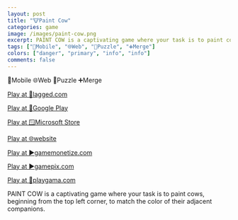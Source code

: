 ```yaml
---
layout: post
title: "🐮Paint Cow"
categories: game
image: /images/paint-cow.png
excerpt: PAINT COW is a captivating game where your task is to paint cows, beginning from the top left corner, to match the color of their adjacent companions.
tags: ["📱Mobile", "🌐Web", "🧩Puzzle", "➕Merge"]
colors: ["danger", "primary", "info", "info"]
comments: false
---
```


<span class="badge badge-danger">📱Mobile</span>
<span class="badge badge-primary">🌐Web</span>
<span class="badge badge-info">🧩Puzzle</span>
<span class="badge badge-info">➕Merge</span>

<a href="https://lagged.com/play/6236/" class="btn btn-primary btn-lg">Play at 🎯lagged.com</a>

<a href="https://play.google.com/store/apps/details?id=app.netlify.paintcow.twa" class="btn btn-primary btn-lg">Play at 📱Google Play</a>

<a href="https://www.microsoft.com/en-us/p/paintcow/9mxn73v3wqmj?activetab=pivot:overviewtab" class="btn btn-primary btn-lg">Play at 🪟Microsoft Store</a>

<a href="https://paintcow.netlify.app/" class="btn btn-primary btn-lg">Play at 🌐website</a>

<a href="https://html5.gamemonetize.co/p193e8kstvtww3sme8gqsx6z7l631fyn/" class="btn btn-primary btn-lg">Play at ▶️gamemonetize.com</a>

<a href="https://www.gamepix.com/play/paint-cow" class="btn btn-primary btn-lg">Play at ▶️gamepix.com</a>

<a href="https://playgama.com/game/Paint-cow" class="btn btn-primary btn-lg">Play at 💜playgama.com</a>

PAINT COW is a captivating game where your task is to paint cows, beginning from the top left corner, to match the color of their adjacent companions.
